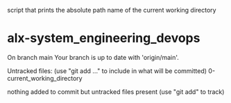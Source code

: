 script that prints the absolute path name of the current working directory
# alx-system_engineering_devops
On branch main
Your branch is up to date with 'origin/main'.

Untracked files:
  (use "git add <file>..." to include in what will be committed)
	0-current_working_directory

nothing added to commit but untracked files present (use "git add" to track)
